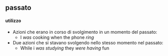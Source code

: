 ## passato
#### utilizzo
- Azioni che erano in corso di svolgimento in un momento del passato:
	- I *was* cooking when the phone *ring* 
- Due azioni che si stavano svolgendo nello stesso momento nel passato:
	- While i *was studying* they *were having* fun